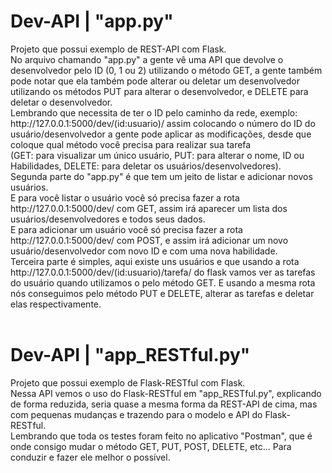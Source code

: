 # Dev-API | "app.py"
<text>
  Projeto que possui exemplo de REST-API com Flask.<br>
  No arquivo chamando "app.py" a gente vê uma API que devolve o desenvolvedor pelo ID (0, 1 ou 2) utilizando o método GET, a gente também pode notar que ela também pode 
  alterar ou deletar um desenvolvedor utilizando os métodos PUT para alterar o desenvolvedor, e DELETE para deletar o desenvolvedor.<text/><br>
<text>
  Lembrando que necessita de ter o ID pelo caminho da rede, exemplo: http://127.0.0.1:5000/dev/(id:usuario)/ assim colocando o número do ID do usuário/desenvolvedor 
  a gente pode aplicar as modificações, desde que coloque qual método você precisa para realizar sua tarefa <br>(GET: para visualizar um único usuário, PUT: para alterar 
  o nome, ID ou Habilidades, DELETE: para deletar os usuários/desenvolvedores).<text/><br>
<text>
  Segunda parte do "app.py" é que tem um jeito de listar e adicionar novos usuários.<br>
  E para você listar o usuário você só precisa fazer a rota http://127.0.0.1:5000/dev/ com GET, assim irá aparecer um lista dos usuários/desenvolvedores e todos seus dados.<br> 
  E para adicionar um usuário você só precisa fazer a rota http://127.0.0.1:5000/dev/ com POST, e assim irá adicionar um novo usuário/desenvolvedor com novo ID 
  e com uma nova habilidade.<text/><br>
<text>
  Terceira parte é simples, aqui existe uns usuários e que usando a rota http://127.0.0.1:5000/dev/(id:usuario)/tarefa/ do flask vamos ver as tarefas do usuário quando 
  utilizamos o pelo método GET. E usando a mesma rota nós conseguimos pelo método PUT e DELETE, alterar as tarefas e deletar elas respectivamente.
  <text/><br><br>
  
 ##
  
 # Dev-API | "app_RESTful.py"
 <text>
   Projeto que possui exemplo de Flask-RESTful com Flask.<br>
   Nessa API vemos o uso do Flask-RESTful em "app_RESTful.py", explicando de forma reduzida, seria quase a mesma forma da REST-API de cima, mas com pequenas mudanças e 
   trazendo para o modelo e API do Flask-RESTful.<br>
   Lembrando que toda os testes foram feito no aplicativo "Postman", que é onde consigo mudar o método GET, PUT, POST, DELETE, etc... Para conduzir e fazer ele melhor 
   o possível.
 <text/>
